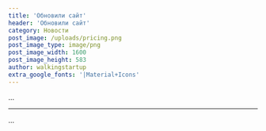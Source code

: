 ```yaml
---
title: 'Обновили сайт'
header: 'Обновили сайт'
category: Новости
post_image: /uploads/pricing.png
post_image_type: image/png
post_image_width: 1600
post_image_height: 583
author: walkingstartup
extra_google_fonts: '|Material+Icons'
---
```



...

---

...
